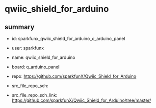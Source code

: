 # qwiic_shield_for_arduino
 
## summary 
* id: sparkfunx_qwiic_shield_for_arduino_q_arduino_panel
* user: sparkfunx
* name: qwiic_shield_for_arduino
* board: q_arduino_panel
* repo: https://github.com/sparkfunX/Qwiic_Shield_for_Arduino



* src_file_repo_sch: 
* src_file_repo_sch_link: https://github.com/sparkfunX/Qwiic_Shield_for_Arduino/tree/master/




